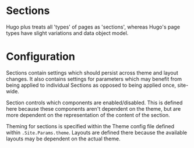 
# Sections
Hugo plus treats all 'types' of pages as 'sections', whereas Hugo's page types
	have slight variations and data object model.


# Configuration
Sections contain settings which should persist across theme and layout changes.
	It also contains settings for parameters which may benefit from being
	applied to individual Sections as opposed to being applied once, site-wide.

Section controls which components are enabled/disabled. This is defined here
	because these components aren't dependent on the theme, but are more
	dependent on the representation of the content of the section.

Theming for sections is specified within the Theme config file defined within
	`.Site.Params.theme`. Layouts are defined there because the available
	layouts may be dependent on the actual theme.


